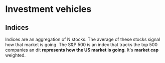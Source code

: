 # Investment vehicles

## Indices

Indices are an aggregation of N stocks. The average of these stocks signal how that market is going.
The S&P 500 is an index that tracks the top 500 companies an dit **represents how the US market is going**.
It's **market cap** weighted.
